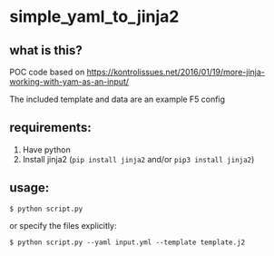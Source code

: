 # simple_yaml_to_jinja2

## what is this?
POC code based on https://kontrolissues.net/2016/01/19/more-jinja-working-with-yam-as-an-input/

The included template and data are an example F5 config

## requirements:
1. Have python
2. Install jinja2 (`pip install jinja2` and/or `pip3 install jinja2`)

## usage:
`$ python script.py`

or specify the files explicitly:

`$ python script.py --yaml input.yml --template template.j2`
